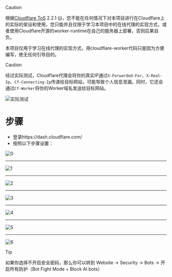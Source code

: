 > [!CAUTION]
> 根据[Cloudflare ToS](cloudflare.com/terms) 2.2.1 (j)，您不能在任何情况下对本项目进行在Cloudflare上的实际的架设和使用，您只能并且仅限于学习本项目中的在线代理的实现方式，或者使用Cloudflare开源的worker-runtime在自己的服务器上部署，否则后果自负。
>
> 本项目仅用于学习在线代理的实现方式，用cloudflare-worker代码只是因为方便编写，绝无任何引导目的。

> [!CAUTION]
> 经过实际测试，Cloudflare代理会将你的真实IP通过`X-Forwarded-For`、`X-Real-Ip`、`Cf-Connecting-Ip`传递给目标网站，可能导致个人信息泄漏。同时，它还会通过`Cf-Worker`将你的Worker域名发送给目标网站。

![实际测试](img/depoly/cf/cf_realip.png)

# 步骤

* 登录https://dash.cloudflare.com/
* 按照以下步骤设置：


![0](img/depoly/cf/0.png)

---

![1](img/depoly/cf/1.png)

---

![2](img/depoly/cf/2.png)

---

![3](img/depoly/cf/3.png)

---

![4](img/depoly/cf/4.png)

---

![5](img/depoly/cf/5.png)

---

![6](img/depoly/cf/6.png)


> [!TIP]
> 如果你选择不开启安全密码，那么你可以转到 Website -> Security -> Bots -> 开启所有防护（Bot Fight Mode + Block AI bots）

